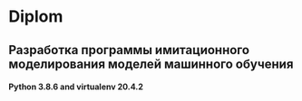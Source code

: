 # Diplom

## Разработка программы имитационного моделирования моделей машинного обучения

#### Python 3.8.6 and virtualenv 20.4.2
